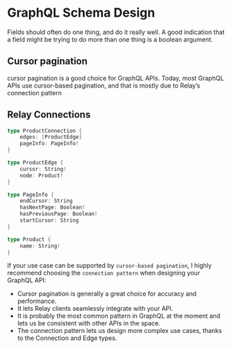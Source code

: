 # GraphQL Schema Design

Fields should often do one thing, and do it really well. A good indication that a field might be trying to do more than one thing is a boolean argument.

## Cursor pagination
cursor pagination is a good choice for GraphQL APIs. Today, most GraphQL APIs use cursor-based pagination, and that is mostly due to Relay’s connection pattern

## Relay Connections

```go
type ProductConnection {
    edges: [ProductEdge]
    pageInfo: PageInfo!
}

type ProductEdge {
    cursor: String!
    node: Product!
}

type PageInfo {
    endCursor: String
    hasNextPage: Boolean!
    hasPreviousPage: Boolean!
    startCursor: String
}

type Product {
    name: String!
}
```

If your use case can be supported by `cursor-based pagination`, I highly recommend choosing the `connection pattern` when designing your GraphQL API:

* Cursor pagination is generally a great choice for accuracy and performance.
* It lets Relay clients seamlessly integrate with your API.
* It is probably the most common pattern in GraphQL at the moment and lets us be consistent with other APIs in the space.
* The connection pattern lets us design more complex use cases, thanks to the Connection and Edge types.







